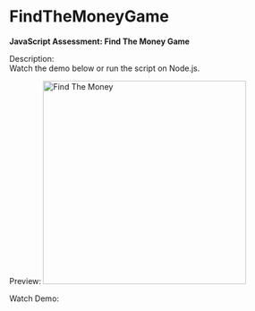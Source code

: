 # FindTheMoneyGame

<b>JavaScript Assessment: Find The Money Game</b>

Description:\
Watch the demo below or run the script on Node.js.

Preview:
<img width="363" alt="Find The Money" src="https://user-images.githubusercontent.com/108328227/193250838-dda0b31f-29a7-4a39-a7df-3b2d517dfbca.png">


 
Watch Demo:


